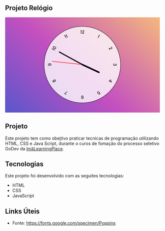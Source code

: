 ## Projeto Relógio

![image](./img/ImagenRel%C3%B3gio.PNG)

## Projeto

Este projeto tem como obejtivo praticar tecnicas de programação utilizando HTML, CSS e Java Script, durante o curos de fomação do processo seletivo GoDev da [ImãLearningPlace](https://imalearningplace.com/).

## Tecnologias

Este projeto foi desenvolvido com as seguites tecnologias:

- HTML
- CSS
- JavaScript

## Links Úteis

- Fonte: https://fonts.google.com/specimen/Poppins
